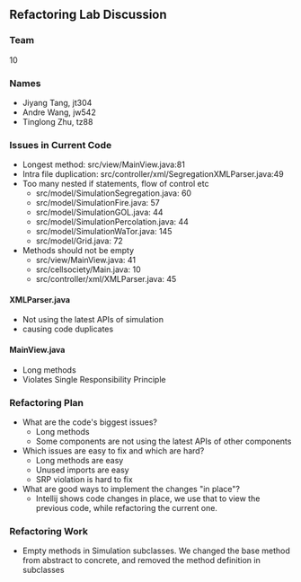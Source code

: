 ## Refactoring Lab Discussion

### Team

10

### Names

- Jiyang Tang, jt304
- Andre Wang, jw542
- Tinglong Zhu, tz88

### Issues in Current Code

- Longest method: src/view/MainView.java:81
- Intra file duplication: src/controller/xml/SegregationXMLParser.java:49
- Too many nested if statements, flow of control etc
    - src/model/SimulationSegregation.java: 60
    - src/model/SimulationFire.java: 57
    - src/model/SimulationGOL.java: 44
    - src/model/SimulationPercolation.java: 44
    - src/model/SimulationWaTor.java: 145
    - src/model/Grid.java: 72
- Methods should not be empty
    - src/view/MainView.java: 41
    - src/cellsociety/Main.java: 10
    - src/controller/xml/XMLParser.java: 45

#### XMLParser.java

- Not using the latest APIs of simulation
- causing code duplicates

#### MainView.java

- Long methods
- Violates Single Responsibility Principle

### Refactoring Plan

- What are the code's biggest issues?
    - Long methods
    - Some components are not using the latest APIs of other components
- Which issues are easy to fix and which are hard?
    - Long methods are easy
    - Unused imports are easy
    - SRP violation is hard to fix
- What are good ways to implement the changes "in place"?
    - Intellij shows code changes in place, we use that to view the previous code, while refactoring
      the current one.

### Refactoring Work

- Empty methods in Simulation subclasses. We changed the base method from abstract to concrete, and
  removed the method definition in subclasses
